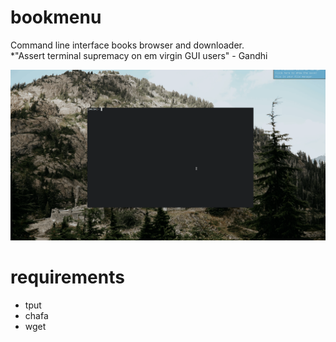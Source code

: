 # bookmenu
Command line interface books browser and downloader.  
*"Assert terminal supremacy on em virgin GUI users" - Gandhi

![preview](preview.gif)

# requirements
- tput
- chafa
- wget


